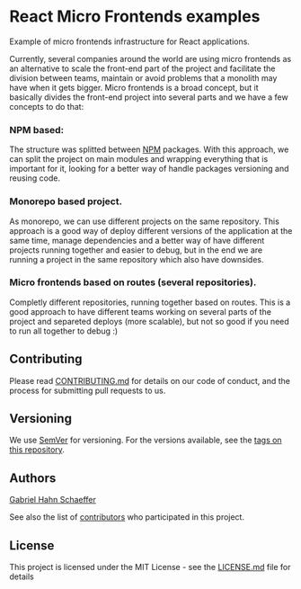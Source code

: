 # React Micro Frontends examples

Example of micro frontends infrastructure for React applications.

Currently, several companies around the world are using micro frontends as an alternative to scale the front-end part of the project and facilitate the division between teams, maintain or avoid problems that a monolith may have when it gets bigger.
Micro frontends is a broad concept, but it basically divides the front-end project into several parts and we have a few concepts to do that:

### NPM based:

The structure was splitted between [NPM](https://www.npmjs.com) packages. With this approach, we can split the project on main modules and wrapping everything that is important for it, looking for a better way of handle packages versioning and reusing code.

### Monorepo based project.

As monorepo, we can use different projects on the same repository. This approach is a good way of deploy different versions of the application at the same time, manage dependencies and a better way of have different projects running together and easier to debug, but in the end we are running a project in the same repository which also have downsides.

### Micro frontends based on routes (several repositories).

Completly different repositories, running together based on routes. This is a good approach to have different teams working on several parts of the project and separeted deploys (more scalable), but not so good if you need to run all together to debug :)

## Contributing

Please read [CONTRIBUTING.md](https://gist.github.com/PurpleBooth/b24679402957c63ec426) for details on our code of conduct, and the process for submitting pull requests to us.

## Versioning

We use [SemVer](http://semver.org/) for versioning. For the versions available, see the [tags on this repository](https://github.com/gabriel-hahn/angular-micro-example/tags).

## Authors

[Gabriel Hahn Schaeffer](https://github.com/gabriel-hahn/)

See also the list of [contributors](https://github.com/gabriel-hahn/angular-micro-example/contributors) who participated in this project.

## License

This project is licensed under the MIT License - see the [LICENSE.md](LICENSE) file for details
